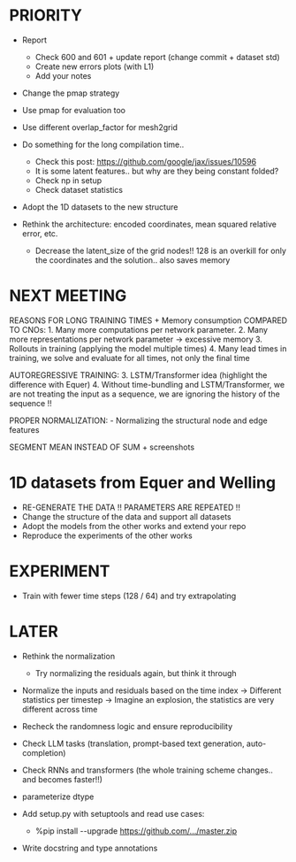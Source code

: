 # PRIORITY

- Report
    - Check 600 and 601 + update report (change commit + dataset std)
    - Create new errors plots (with L1)
    - Add your notes

- Change the pmap strategy
- Use pmap for evaluation too
- Use different overlap_factor for mesh2grid

- Do something for the long compilation time..
    - Check this post: https://github.com/google/jax/issues/10596
    - It is some latent features.. but why are they being constant folded?
    - Check np in setup
    - Check dataset statistics

- Adopt the 1D datasets to the new structure

- Rethink the architecture: encoded coordinates, mean squared relative error, etc.
    - Decrease the latent_size of the grid nodes!! 128 is an overkill for only the coordinates and the solution.. also saves memory

# NEXT MEETING

REASONS FOR LONG TRAINING TIMES + Memory consumption COMPARED TO CNOs:
    1. Many more computations per network parameter.
    2. Many more representations per network parameter -> excessive memory
    3. Rollouts in training (applying the model multiple times)
    4. Many lead times in training, we solve and evaluate for all times, not only the final time

AUTOREGRESSIVE TRAINING:
    3. LSTM/Transformer idea (highlight the difference with Equer)
    4. Without time-bundling and LSTM/Transformer, we are not treating the input as a sequence, we are ignoring the history of the sequence !!

PROPER NORMALIZATION:
    - Normalizing the structural node and edge features

SEGMENT MEAN INSTEAD OF SUM + screenshots

# 1D datasets from Equer and Welling

- RE-GENERATE THE DATA !! PARAMETERS ARE REPEATED !!
- Change the structure of the data and support all datasets
- Adopt the models from the other works and extend your repo
- Reproduce the experiments of the other works

# EXPERIMENT

- Train with fewer time steps (128 / 64) and try extrapolating

# LATER

- Rethink the normalization
    - Try normalizing the residuals again, but think it through
- Normalize the inputs and residuals based on the time index
    -> Different statistics per timestep
    -> Imagine an explosion, the statistics are very different across time

- Recheck the randomness logic and ensure reproducibility

- Check LLM tasks (translation, prompt-based text generation, auto-completion)
- Check RNNs and transformers (the whole training scheme changes.. and becomes faster!!)

- parameterize dtype

- Add setup.py with setuptools and read use cases:
    - %pip install --upgrade https://github.com/.../master.zip

- Write docstring and type annotations
